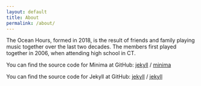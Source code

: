 ```yaml
---
layout: default
title: About
permalink: /about/
---
```


The Ocean Hours, formed in 2018, is the result of friends and family playing music together over the last two decades.  The members first played together in 2006, when attending high school in CT.

You can find the source code for Minima at GitHub:
[jekyll][jekyll-organization] /
[minima](https://github.com/jekyll/minima)

You can find the source code for Jekyll at GitHub:
[jekyll][jekyll-organization] /
[jekyll](https://github.com/jekyll/jekyll)


[jekyll-organization]: https://github.com/jekyll
